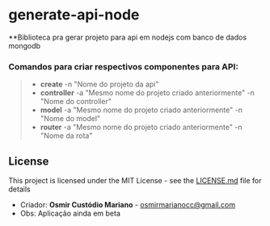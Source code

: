 # generate-api-node

**Biblioteca pra gerar projeto para api em nodejs com banco de dados mongodb

### Comandos para criar respectivos componentes para API:
> * **create** -n "Nome do projeto da api"
> * **controller** -a "Mesmo nome do projeto criado anteriormente" -n "Nome do controller"
> * **model** -a "Mesmo nome do projeto criado anteriormente" -n "Nome do model"
> * **router** -a "Mesmo nome do projeto criado anteriormente" -n "Nome da rota"

## License

This project is licensed under the MIT License - see the [LICENSE.md](LICENSE.md) file for details

* Criador: **Osmir Custódio Mariano** - osmirmarianocc@gmail.com
* Obs: Aplicação ainda em beta
